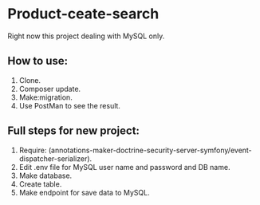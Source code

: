 # Product-ceate-search
Right now this project dealing with MySQL only.

## How to use:
1. Clone.
2. Composer update.
3. Make:migration.
4. Use PostMan to see the result.

## Full steps for new project:
1. Require: (annotations-maker-doctrine-security-server-symfony/event-dispatcher-serializer).
2. Edit .env file for MySQL user name and password and DB name.
3. Make database.
4. Create table.
5. Make endpoint for save data to MySQL.